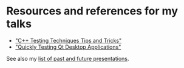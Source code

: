 <a id="top"></a>

# Resources and references for my talks

* ["C++ Testing Techniques Tips and Tricks"](https://github.com/claremacrae/talks/blob/master/Cpp_Testing_Techniques_Tips_and_Tricks.md#top)
* ["Quickly Testing Qt Desktop Applications"](Quickly_Testing_Qt_Desktop_Applications.md#top)

See also my [list of past and future presentations](https://claremacrae.co.uk/conferences/presentations.html).
